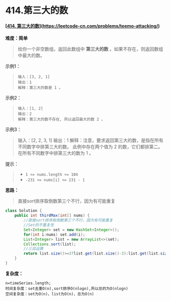 # 414.第三大的数

#### [[414. 第三大的数](https://leetcode-cn.com/problems/third-maximum-number/)](https://leetcode-cn.com/problems/teemo-attacking/)

**难度：简单**

> 给你一个非空数组，返回此数组中 **第三大的数** 。如果不存在，则返回数组中最大的数。

示例1：

> ```
> 输入：[3, 2, 1]
> 输出：1
> 解释：第三大的数是 1 。
> ```

示例2：

> ```
> 输入：[1, 2]
> 输出：2
> 解释：第三大的数不存在, 所以返回最大的数 2 。
> ```

示例3：

> 输入：[2, 2, 3, 1]
> 输出：1
> 解释：注意，要求返回第三大的数，是指在所有不同数字中排第三大的数。
> 此例中存在两个值为 2 的数，它们都排第二。在所有不同数字中排第三大的数为 1 。

提示：

> - `1 <= nums.length <= 104`
> - `-231 <= nums[i] <= 231 - 1`




**思路：**

> 直接sort排序取倒数第三个不行，因为有可能重复

```java
class Solution {
    public int thirdMax(int[] nums) {
        //直接sort排序取倒数第三个不行，因为有可能重复
        //Set的不重复性
        Set<Integer> set = new HashSet<Integer>();
        for(int i:nums) set.add(i);
        List<Integer> list = new ArrayList<>(set);
        Collections.sort(list);
        //三目运算
        return list.size()>=3?list.get(list.size()-3):list.get(list.size()-1);
    }
}
```



**复杂度：**

```
n=timeSeries.length;
时间复杂度：set去重O(n),sort排序O(nlogn),所以总的为O(nlogn)
空间复杂度：set为O(n)，list为O(n)，总为O(n)
```

